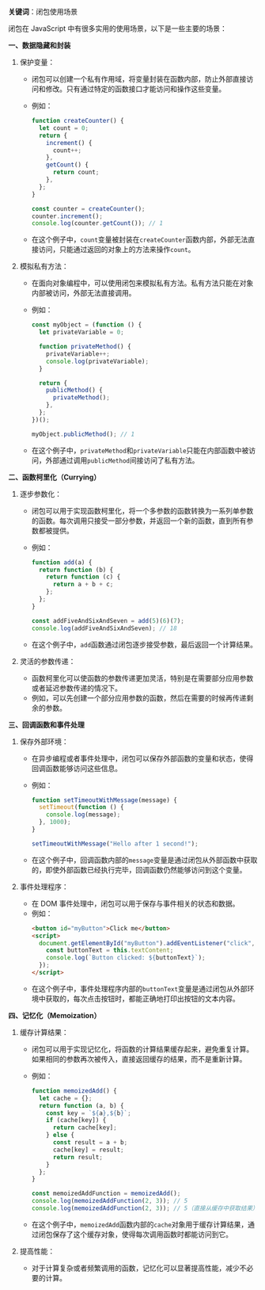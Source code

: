 **关键词**：闭包使用场景

闭包在 JavaScript 中有很多实用的使用场景，以下是一些主要的场景：

**一、数据隐藏和封装**

1. 保护变量：

   - 闭包可以创建一个私有作用域，将变量封装在函数内部，防止外部直接访问和修改。只有通过特定的函数接口才能访问和操作这些变量。
   - 例如：

     ```javascript
     function createCounter() {
       let count = 0;
       return {
         increment() {
           count++;
         },
         getCount() {
           return count;
         },
       };
     }

     const counter = createCounter();
     counter.increment();
     console.log(counter.getCount()); // 1
     ```

   - 在这个例子中，`count`变量被封装在`createCounter`函数内部，外部无法直接访问，只能通过返回的对象上的方法来操作`count`。

2. 模拟私有方法：

   - 在面向对象编程中，可以使用闭包来模拟私有方法。私有方法只能在对象内部被访问，外部无法直接调用。
   - 例如：

     ```javascript
     const myObject = (function () {
       let privateVariable = 0;

       function privateMethod() {
         privateVariable++;
         console.log(privateVariable);
       }

       return {
         publicMethod() {
           privateMethod();
         },
       };
     })();

     myObject.publicMethod(); // 1
     ```

   - 在这个例子中，`privateMethod`和`privateVariable`只能在内部函数中被访问，外部通过调用`publicMethod`间接访问了私有方法。

**二、函数柯里化（Currying）**

1. 逐步参数化：

   - 闭包可以用于实现函数柯里化，将一个多参数的函数转换为一系列单参数的函数。每次调用只接受一部分参数，并返回一个新的函数，直到所有参数都被提供。
   - 例如：

     ```javascript
     function add(a) {
       return function (b) {
         return function (c) {
           return a + b + c;
         };
       };
     }

     const addFiveAndSixAndSeven = add(5)(6)(7);
     console.log(addFiveAndSixAndSeven); // 18
     ```

   - 在这个例子中，`add`函数通过闭包逐步接受参数，最后返回一个计算结果。

2. 灵活的参数传递：
   - 函数柯里化可以使函数的参数传递更加灵活，特别是在需要部分应用参数或者延迟参数传递的情况下。
   - 例如，可以先创建一个部分应用参数的函数，然后在需要的时候再传递剩余的参数。

**三、回调函数和事件处理**

1. 保存外部环境：

   - 在异步编程或者事件处理中，闭包可以保存外部函数的变量和状态，使得回调函数能够访问这些信息。
   - 例如：

     ```javascript
     function setTimeoutWithMessage(message) {
       setTimeout(function () {
         console.log(message);
       }, 1000);
     }

     setTimeoutWithMessage("Hello after 1 second!");
     ```

   - 在这个例子中，回调函数内部的`message`变量是通过闭包从外部函数中获取的，即使外部函数已经执行完毕，回调函数仍然能够访问到这个变量。

2. 事件处理程序：
   - 在 DOM 事件处理中，闭包可以用于保存与事件相关的状态和数据。
   - 例如：
     ```html
     <button id="myButton">Click me</button>
     <script>
       document.getElementById("myButton").addEventListener("click", function () {
         const buttonText = this.textContent;
         console.log(`Button clicked: ${buttonText}`);
       });
     </script>
     ```
   - 在这个例子中，事件处理程序内部的`buttonText`变量是通过闭包从外部环境中获取的，每次点击按钮时，都能正确地打印出按钮的文本内容。

**四、记忆化（Memoization）**

1. 缓存计算结果：

   - 闭包可以用于实现记忆化，将函数的计算结果缓存起来，避免重复计算。如果相同的参数再次被传入，直接返回缓存的结果，而不是重新计算。
   - 例如：

     ```javascript
     function memoizedAdd() {
       let cache = {};
       return function (a, b) {
         const key = `${a},${b}`;
         if (cache[key]) {
           return cache[key];
         } else {
           const result = a + b;
           cache[key] = result;
           return result;
         }
       };
     }

     const memoizedAddFunction = memoizedAdd();
     console.log(memoizedAddFunction(2, 3)); // 5
     console.log(memoizedAddFunction(2, 3)); // 5（直接从缓存中获取结果）
     ```

   - 在这个例子中，`memoizedAdd`函数内部的`cache`对象用于缓存计算结果，通过闭包保存了这个缓存对象，使得每次调用函数时都能访问到它。

2. 提高性能：
   - 对于计算复杂或者频繁调用的函数，记忆化可以显著提高性能，减少不必要的计算。
